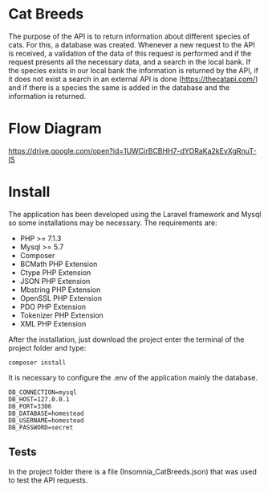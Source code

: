# Cat Breeds
The purpose of the API is to return information about different species of cats. For this, a database was created. Whenever a new request to the API is received, a validation of the data of this request is performed and if the request presents all the necessary data, and a search in the local bank. If the species exists in our local bank the information is returned by the API, if it does not exist a search in an external API is done (https://thecatapi.com/) and if there is a species the same is added in the database and the information is returned.


# Flow Diagram
https://drive.google.com/open?id=1UWCirBCBHH7-dYORaKa2kEvXgRnuT-IS


# Install

The application has been developed using the Laravel framework and Mysql so some installations may be necessary. The requirements are:
- PHP >= 7.1.3
- Mysql >= 5.7
- Composer
- BCMath PHP Extension
- Ctype PHP Extension
- JSON PHP Extension
- Mbstring PHP Extension
- OpenSSL PHP Extension
- PDO PHP Extension
- Tokenizer PHP Extension
- XML PHP Extension

After the installation, just download the project enter the terminal of the project folder and type:
```
composer install
```
It is necessary to configure the .env of the application mainly the database.
```
DB_CONNECTION=mysql
DB_HOST=127.0.0.1
DB_PORT=3306
DB_DATABASE=homestead
DB_USERNAME=homestead
DB_PASSWORD=secret
```

## Tests

In the project folder there is a file (Insomnia_CatBreeds.json) that was used to test the API requests.
